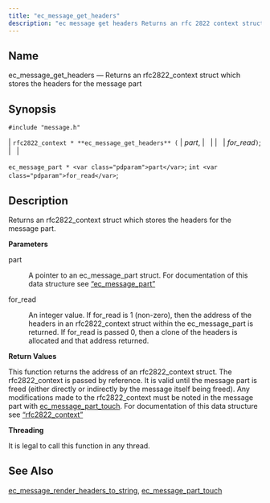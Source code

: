 ```yaml
---
title: "ec_message_get_headers"
description: "ec message get headers Returns an rfc 2822 context struct which stores the headers for the message part rfc 2822 context ec message get headers part for read ec message part part int for read Returns an rfc 2822 context struct which stores the headers for the message part part..."
---
```


<a name="apis.ec_message_get_headers"></a> 
## Name

ec_message_get_headers — Returns an rfc2822_context struct which stores the headers for the message part

## Synopsis

`#include "message.h"`

| `rfc2822_context * **ec_message_get_headers** (` | <var class="pdparam">part</var>, |   |
|   | <var class="pdparam">for_read</var>`)`; |   |

`ec_message_part * <var class="pdparam">part</var>`;
`int <var class="pdparam">for_read</var>`;<a name="idp55868768"></a> 
## Description

Returns an rfc2822_context struct which stores the headers for the message part.

**<a name="idp55870032"></a> Parameters**

<dl class="variablelist">

<dt>part</dt>

<dd>

A pointer to an ec_message_part struct. For documentation of this data structure see [“ec_message_part”](/momentum/3/3-api/structs-ec-message-part)

</dd>

<dt>for_read</dt>

<dd>

An integer value. If for_read is 1 (non-zero), then the address of the headers in an rfc2822_context struct within the ec_message_part is returned. If for_read is passed 0, then a clone of the headers is allocated and that address returned.

</dd>

</dl>

**<a name="idp55875520"></a> Return Values**

This function returns the address of an rfc2822_context struct. The rfc2822_context is passed by reference. It is valid until the message part is freed (either directly or indirectly by the message itself being freed). Any modifications made to the rfc2822_context must be noted in the message part with [ec_message_part_touch](/momentum/3/3-api/apis-ec-message-part-touch). For documentation of this data structure see [“rfc2822_context”](/momentum/3/3-api/structs-rfc-2822-context)

**<a name="idp55877904"></a> Threading**

It is legal to call this function in any thread.

<a name="idp55879008"></a> 
## See Also

[ec_message_render_headers_to_string](/momentum/3/3-api/apis-ec-message-render-headers-to-string), [ec_message_part_touch](/momentum/3/3-api/apis-ec-message-part-touch)
